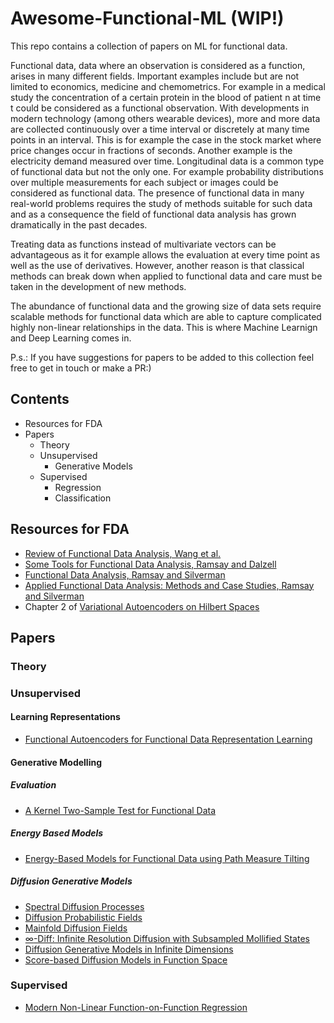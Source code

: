 # Awesome-Functional-ML (WIP!)
This repo contains a collection of papers on ML for functional data. 

Functional data, data where an observation is considered as a function, arises in many different fields. Important examples include but are not limited to economics, medicine and chemometrics. For example in a medical study the concentration of a certain protein in the blood of patient n at time t could be considered as a functional observation. With developments in modern technology (among others wearable devices), more and more data are collected continuously over a time interval or discretely at many time points in an interval. This is for example the case in the stock market where price changes occur in fractions of seconds. Another example is the electricity demand measured over time. Longitudinal data is a common type of functional data but not the only one. For example probability distributions over multiple measurements for each subject or images could be considered as functional data. The presence of functional data in many real-world problems requires the study of methods suitable for such data and as a consequence the field of functional data analysis has grown dramatically in the past decades.

Treating data as functions instead of multivariate vectors can be advantageous as it for example allows the evaluation at every time point as well as the use of derivatives. However, another reason is that classical methods can break down when applied to functional data and care must be taken in the development of new methods.

The abundance of functional data and the growing size of data sets require scalable methods for functional data which are able to capture complicated highly non-linear relationships in the data. This is where Machine Learnign and Deep Learning comes in.

P.s.: If you have suggestions for papers to be added to this collection feel free to get in touch or make a PR:)

## Contents
- Resources for FDA
- Papers
  - Theory
  - Unsupervised
    - Generative Models
  - Supervised
    - Regression
    - Classification
   

## Resources for FDA
* [Review of Functional Data Analysis, Wang et al.](https://anson.ucdavis.edu/~mueller/Review151106.pdf)
* [Some Tools for Functional Data Analysis, Ramsay and Dalzell](https://www.jstor.org/stable/2345586)
* [Functional Data Analysis, Ramsay and Silverman](https://link.springer.com/book/10.1007/b98888)
* [Applied Functional Data Analysis: Methods and Case Studies, Ramsay and Silverman](https://www.ece.uvic.ca/~bctill/papers/mocap/Ramsay_Silverman_2002aa.pdf)
* Chapter 2 of [Variational Autoencoders on Hilbert Spaces](https://lorenz-wolf.netlify.app/uploads/FDA_Thesis.pdf)

## Papers

### Theory

### Unsupervised

#### Learning Representations
* [Functional Autoencoders for Functional Data Representation Learning](http://faculty.ist.psu.edu/vhonavar/Papers/FAESDM.pdf)

#### Generative Modelling
##### Evaluation
* [A Kernel Two-Sample Test for Functional Data](https://www.jmlr.org/papers/volume23/20-1180/20-1180.pdf)
  
##### Energy Based Models
* [Energy-Based Models for Functional Data using Path Measure Tilting](https://arxiv.org/abs/2202.01929)

##### Diffusion Generative Models
* [Spectral Diffusion Processes](https://arxiv.org/pdf/2209.14125)
* [Diffusion Probabilistic Fields](https://openreview.net/pdf?id=ik91mY-2GN)
* [Mainfold Diffusion Fields](https://arxiv.org/pdf/2305.15586.pdf)
* [$\infty$-Diff: Infinite Resolution Diffusion with Subsampled Mollified States](http://arxiv.org/abs/2303.18242)
* [Diffusion Generative Models in Infinite Dimensions](http://arxiv.org/abs/2212.00886)
* [Score-based Diffusion Models in Function Space](http://arxiv.org/abs/2302.07400)

### Supervised
* [Modern Non-Linear Function-on-Function Regression](https://arxiv.org/abs/2107.14151)
